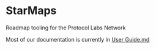 # StarMaps
Roadmap tooling for the Protocol Labs Network

Most of our documentation is currently in [User Guide.md](./User%20Guide.md)
